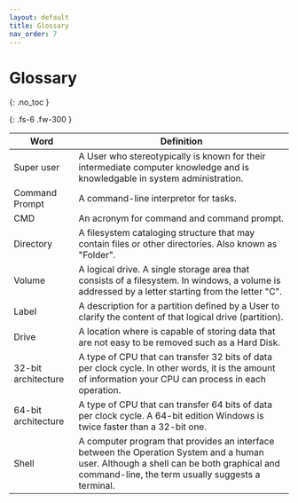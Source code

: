 ```yaml
---
layout: default
title: Glossary
nav_order: 7
---
```


# **Glossary**
{: .no_toc }

{: .fs-6 .fw-300 }


|        Word         |         Definition         | 
| ------------------- | -------------------------- |
Super user            | A User who stereotypically is known for their                                 intermediate computer knowledge and is knowledgable                           in system administration.
Command Prompt        | A command-line interpretor for tasks.
CMD                   | An acronym for command and command prompt.
Directory             | A filesystem cataloging structure that may contain                           files or other directories. Also known as "Folder".
Volume                | A logical drive. A single storage area that consists                         of a filesystem. In windows, a volume is addressed by                         a letter starting from the letter "C".
Label                 | A description for a partition defined by a User to                           clarify the content of that logical drive                                     (partition).
Drive                 | A location where is capable of storing data that are                         not easy to be removed such as a Hard Disk.
32-bit architecture   | A type of CPU that can transfer 32 bits of data per                           clock cycle. In other words, it is the amount of                             information your CPU can process in each operation.
64-bit architecture   | A type of CPU that can transfer 64 bits of data per                           clock cycle. A 64-bit edition Windows is twice faster                         than a 32-bit one.
Shell                 | A computer program that provides an interface between                         the Operation System and a human user. Although a                             shell can be both graphical and command-line, the                             term usually suggests a terminal.
